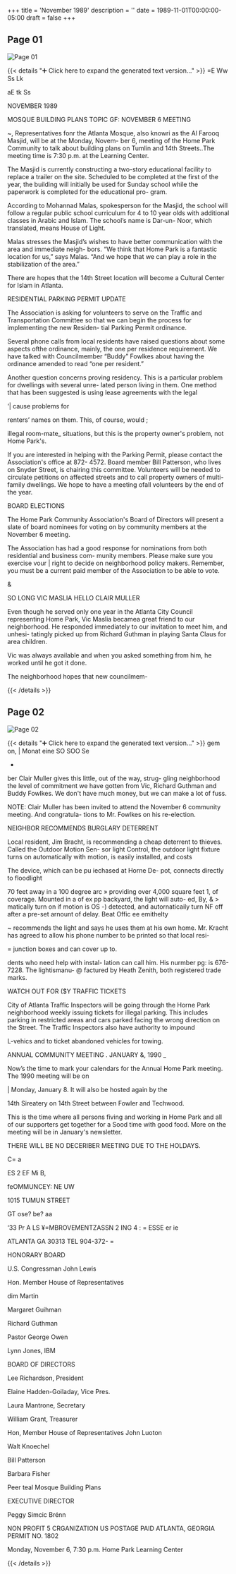 +++
title = 'November 1989'
description = ''
date = 1989-11-01T00:00:00-05:00
draft = false
+++



## Page 01

![Page 01](/hpcia-newsletter-archive/1989-11_01.jpg)

{{< details "➕ Click here to expand the generated text version..." >}}
=E Ww Ss Lk

aE tk Ss

NOVEMBER 1989

MOSQUE BUILDING PLANS TOPIC GF:
NOVEMBER 6 MEETING

~, Representatives fonr the Atlanta Mosque, also knowri
as the Al Farooq Masjid, will be at the Monday, Novem-
ber 6, meeting of the Home Park Community to talk
about building plans on Tumlin and 14th Streets..The
meeting time is 7:30 p.m. at the Learning Center.

The Masjid is currently constructing a two-story
educational facility to replace a trailer on the site.
Scheduled to be completed at the first of the year, the
building will initially be used for Sunday school while
the paperwork is completed for the educational pro-
gram.

According to Mohannad Malas, spokesperson for
the Masjid, the school will follow a regular public school
curriculum for 4 to 10 year olds with additional classes
in Arabic and Islam. The school’s name is Dar-un-
Noor, which translated, means House of Light.

Malas stresses the Masjid’s wishes to have better
communication with the area and immediate neigh-
bors. “We think that Home Park is a fantastic location
for us,” says Malas. “And we hope that we can play a
role in the stabilization of the area.”

There are hopes that the 14th Street location will
become a Cultural Center for Islam in Atlanta.

RESIDENTIAL PARKING PERMIT UPDATE

The Association is asking for volunteers to serve on the
Traffic and Transportation Committee so that we can
begin the process for implementing the new Residen-
tial Parking Permit ordinance.

Several phone calls from local residents have raised
questions about some aspects ofthe ordinance, mainly,
the one per residence requirement. We have talked
with Councilmember “Buddy” Fowlkes about having
the ordinance amended to read “one per resident.”

Another question concerns proving residency. This
is a particular problem for dwellings with several unre-
lated person living in them. One method that has been
suggested is using lease agreements with the legal

‘| cause problems for

renters’ names on them.
This, of course, would ;

illegal room-mate_
situations, but this
is the property
owner's problem,
not Home Park's.

If you are interested in helping with the Parking
Permit, please contact the Association's office at 872-
4572. Board member Bill Patterson, who lives on
Snyder Street, is chairing this committee. Volunteers
will be needed to circulate petitions on affected streets
and to call property owners of multi-family dwellings.
We hope to have a meeting ofall volunteers by the end
of the year.

BOARD ELECTIONS

The Home Park Community Association's Board of
Directors will present a slate of board nominees for
voting on by community members at the November 6
meeting.

The Association has had a good response for
nominations from both residential and business com-
munity members. Please make sure you exercise vour |
right to decide on neighborhood policy makers.
Remember, you must be a current paid member of the
Association to be able to vote.

&

SO LONG VIC MASLIA
HELLO CLAIR MULLER

Even though he served only one year in the Atlanta City
Council representing Home Park, Vic Maslia becamea
great friend to our neighborhood. He responded
immediately to our invitation to meet him, and unhesi-
tatingly picked up from Richard Guthman in playing
Santa Claus for area children.

Vic was always available and when you asked
something from him, he worked until he got it done.

The neighborhood hopes that new councilmem-


{{< /details >}}




## Page 02

![Page 02](/hpcia-newsletter-archive/1989-11_02.jpg)

{{< details "➕ Click here to expand the generated text version..." >}}
gem on, | Monat eine SO SOO Se

*

ber Clair Muller gives this little, out of the way, strug-
gling neighborhood the level of commitment we have
gotten from Vic, Richard Guthman and Buddy Fowlkes.
We don't have much money, but we can make a lot of
fuss.

NOTE: Clair Muller has been invited to attend the
November 6 community meeting. And congratula-
tions to Mr. Fowlkes on his re-election.

NEIGHBOR RECOMMENDS
BURGLARY DETERRENT

Local resident, Jim Bracht, is recommending a cheap
deterrent to thieves. Called the Outdoor Motion Sen-
sor light Control, the outdoor light fixture turns on
automatically with motion, is easily installed, and costs

The device, which can be pu iechased at Horne De-
pot, connects directly to floodlight

70 feet away in a 100 degree arc
» providing over 4,000 square feet
1, of coverage. Mounted in a
of ex pp backyard, the light will auto-
ed, By, & > matically turn on if motion is
OS -) detected, and autornaticaily turn
NF off after a pre-set arnount of delay.
Beat Offic ee emithelty

~ recommends the light and says he uses them
at his own home. Mr. Kracht has agreed to
allow his phone number to be printed so that local resi-

= junction boxes and can cover up to.

dents who need help with instal-
lation can call him. His nurmber pg:
is 676-7228. The lightismanu- @
factured by Heath Zenith, both
registered trade marks.

WATCH OUT FOR ($Y
TRAFFIC TICKETS

City of Atlanta Traffic Inspectors will be going through
the Horne Park neighborhood weekly issuing tickets for
illegal parking. This includes parking in restricted areas
and cars parked facing the wrong direction on the Street.
The Traffic Inspectors also have authority to impound

L-vehics and to ticket abandoned vehicles for towing.

ANNUAL COMMUNITY MEETING
. JANUARY &, 1990 _

Now’s the time to mark your calendars for the Annual
Home Park meeting. The 1990 meeting will be on

| Monday, January 8. It will also be hosted again by the

14th Sireatery on 14th Street between Fowler and
Techwood.

This is the time where all persons fiving and working
in Home Park and all of our supporters get together for
a Sood time with good food. More on the meeting will
be in January's newsletter.

THERE WILL BE NO DECERIBER
MEETING DUE TO THE HOLDAYS.

C= a

ES 2 EF
Mi B,

feOMMUNCEY:
NE UW

1015 TUMUN STREET

GT ose? be? aa

‘33
Pr A LS
¥=MBROVEMENTZASSN 2 ING 4 :
= ESSE er ie

ATLANTA GA 30313 TEL 904-372- =

HONORARY BOARD

U.S. Congressman John Lewis

Hon. Member House of
Representatives

dim Martin

Margaret Guihman

Richard Guthman

Pastor George Owen

Lynn Jones, IBM

BOARD OF DIRECTORS

Lee Richardson, President

Elaine Hadden-Goiladay, Vice Pres.

Laura Mantrone, Secretary

William Grant, Treasurer

Hon, Member House of
Representatives John Luoton

Walt Knoechel

Bill Patterson

Barbara Fisher

Peer teal Mosque Building Plans

EXECUTIVE DIRECTOR

Peggy Simcic Brénn

NON PROFIT
5 CRGANIZATION
US POSTAGE PAID
ATLANTA, GEORGIA
PERMIT NO. 1802

Monday, November 6, 7:30 p.m.
Home Park Learning Center


{{< /details >}}


